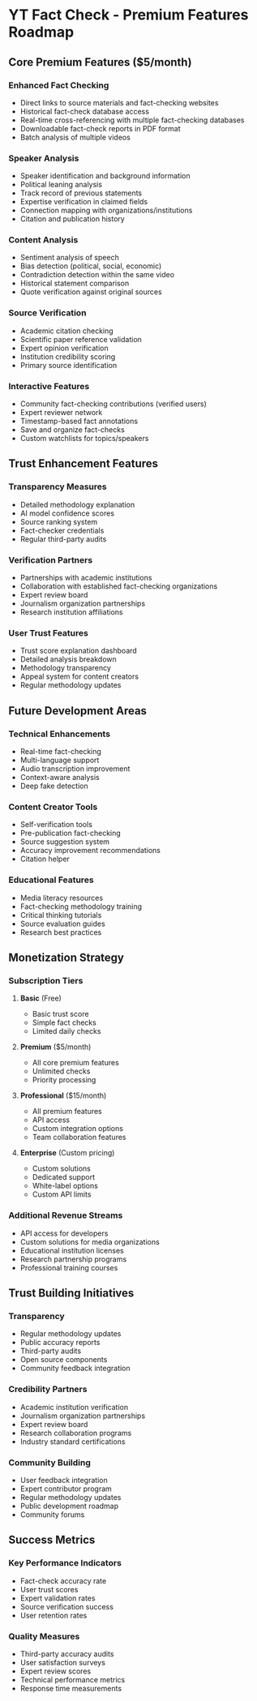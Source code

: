 # YT Fact Check - Premium Features Roadmap

## Core Premium Features ($5/month)

### Enhanced Fact Checking
- Direct links to source materials and fact-checking websites
- Historical fact-check database access
- Real-time cross-referencing with multiple fact-checking databases
- Downloadable fact-check reports in PDF format
- Batch analysis of multiple videos

### Speaker Analysis
- Speaker identification and background information
- Political leaning analysis
- Track record of previous statements
- Expertise verification in claimed fields
- Connection mapping with organizations/institutions
- Citation and publication history

### Content Analysis
- Sentiment analysis of speech
- Bias detection (political, social, economic)
- Contradiction detection within the same video
- Historical statement comparison
- Quote verification against original sources

### Source Verification
- Academic citation checking
- Scientific paper reference validation
- Expert opinion verification
- Institution credibility scoring
- Primary source identification

### Interactive Features
- Community fact-checking contributions (verified users)
- Expert reviewer network
- Timestamp-based fact annotations
- Save and organize fact-checks
- Custom watchlists for topics/speakers

## Trust Enhancement Features

### Transparency Measures
- Detailed methodology explanation
- AI model confidence scores
- Source ranking system
- Fact-checker credentials
- Regular third-party audits

### Verification Partners
- Partnerships with academic institutions
- Collaboration with established fact-checking organizations
- Expert review board
- Journalism organization partnerships
- Research institution affiliations

### User Trust Features
- Trust score explanation dashboard
- Detailed analysis breakdown
- Methodology transparency
- Appeal system for content creators
- Regular methodology updates

## Future Development Areas

### Technical Enhancements
- Real-time fact-checking
- Multi-language support
- Audio transcription improvement
- Context-aware analysis
- Deep fake detection

### Content Creator Tools
- Self-verification tools
- Pre-publication fact-checking
- Source suggestion system
- Accuracy improvement recommendations
- Citation helper

### Educational Features
- Media literacy resources
- Fact-checking methodology training
- Critical thinking tutorials
- Source evaluation guides
- Research best practices

## Monetization Strategy

### Subscription Tiers
1. **Basic** (Free)
   - Basic trust score
   - Simple fact checks
   - Limited daily checks

2. **Premium** ($5/month)
   - All core premium features
   - Unlimited checks
   - Priority processing

3. **Professional** ($15/month)
   - All premium features
   - API access
   - Custom integration options
   - Team collaboration features

4. **Enterprise** (Custom pricing)
   - Custom solutions
   - Dedicated support
   - White-label options
   - Custom API limits

### Additional Revenue Streams
- API access for developers
- Custom solutions for media organizations
- Educational institution licenses
- Research partnership programs
- Professional training courses

## Trust Building Initiatives

### Transparency
- Regular methodology updates
- Public accuracy reports
- Third-party audits
- Open source components
- Community feedback integration

### Credibility Partners
- Academic institution verification
- Journalism organization partnerships
- Expert review board
- Research collaboration programs
- Industry standard certifications

### Community Building
- User feedback integration
- Expert contributor program
- Regular methodology updates
- Public development roadmap
- Community forums

## Success Metrics

### Key Performance Indicators
- Fact-check accuracy rate
- User trust scores
- Expert validation rates
- Source verification success
- User retention rates

### Quality Measures
- Third-party accuracy audits
- User satisfaction surveys
- Expert review scores
- Technical performance metrics
- Response time measurements 